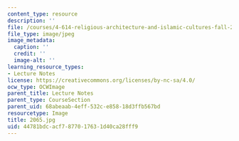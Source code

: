 ```yaml
---
content_type: resource
description: ''
file: /courses/4-614-religious-architecture-and-islamic-cultures-fall-2002/44781bdcacf7877017631d40ca28fff9_2065.jpg
file_type: image/jpeg
image_metadata:
  caption: ''
  credit: ''
  image-alt: ''
learning_resource_types:
- Lecture Notes
license: https://creativecommons.org/licenses/by-nc-sa/4.0/
ocw_type: OCWImage
parent_title: Lecture Notes
parent_type: CourseSection
parent_uid: 68abeaab-4eff-532c-e858-18d3ffb567bd
resourcetype: Image
title: 2065.jpg
uid: 44781bdc-acf7-8770-1763-1d40ca28fff9
---
```

